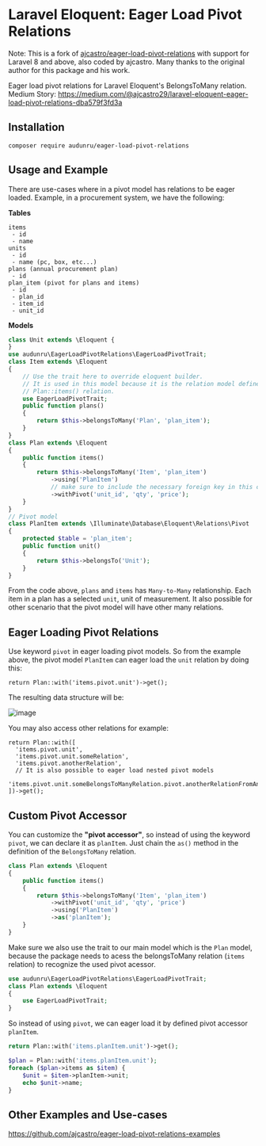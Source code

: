 # Laravel Eloquent: Eager Load Pivot Relations

Note: This is a fork of [ajcastro/eager-load-pivot-relations](https://github.com/ajcastro/eager-load-pivot-relations) with support for Laravel 8 and above, also coded by ajcastro. Many thanks to the original author for this package and his work.

Eager load pivot relations for Laravel Eloquent's BelongsToMany relation.  
Medium Story: https://medium.com/@ajcastro29/laravel-eloquent-eager-load-pivot-relations-dba579f3fd3a

## Installation

```
composer require audunru/eager-load-pivot-relations
```

## Usage and Example

There are use-cases where in a pivot model has relations to be eager loaded.
Example, in a procurement system, we have the following:

**Tables**

```
items
 - id
 - name
units
 - id
 - name (pc, box, etc...)
plans (annual procurement plan)
 - id
plan_item (pivot for plans and items)
 - id
 - plan_id
 - item_id
 - unit_id
```

**Models**

```php
class Unit extends \Eloquent {
}
use audunru\EagerLoadPivotRelations\EagerLoadPivotTrait;
class Item extends \Eloquent
{
    // Use the trait here to override eloquent builder.
    // It is used in this model because it is the relation model defined in
    // Plan::items() relation.
    use EagerLoadPivotTrait;
    public function plans()
    {
        return $this->belongsToMany('Plan', 'plan_item');
    }
}
class Plan extends \Eloquent
{
    public function items()
    {
        return $this->belongsToMany('Item', 'plan_item')
            ->using('PlanItem')
            // make sure to include the necessary foreign key in this case the `unit_id`
            ->withPivot('unit_id', 'qty', 'price');
    }
}
// Pivot model
class PlanItem extends \Illuminate\Database\Eloquent\Relations\Pivot
{
    protected $table = 'plan_item';
    public function unit()
    {
        return $this->belongsTo('Unit');
    }
}
```

From the code above, `plans` and `items` has `Many-to-Many` relationship. Each item in a plan has a selected `unit`, unit of measurement.
It also possible for other scenario that the pivot model will have other many relations.

## Eager Loading Pivot Relations

Use keyword `pivot` in eager loading pivot models. So from the example above, the pivot model `PlanItem` can eager load the `unit` relation by doing this:

```
return Plan::with('items.pivot.unit')->get();
```

The resulting data structure will be:

![image](https://cloud.githubusercontent.com/assets/4918318/17958278/0d3c962a-6acb-11e6-8415-c48d01457cd6.png)

You may also access other relations for example:

```
return Plan::with([
  'items.pivot.unit',
  'items.pivot.unit.someRelation',
  'items.pivot.anotherRelation',
  // It is also possible to eager load nested pivot models
  'items.pivot.unit.someBelongsToManyRelation.pivot.anotherRelationFromAnotherPivot',
])->get();
```

## Custom Pivot Accessor

You can customize the **"pivot accessor"**, so instead of using the keyword `pivot`, we can declare it as `planItem`.
Just chain the `as()` method in the definition of the `BelongsToMany` relation.

```php
class Plan extends \Eloquent
{
    public function items()
    {
        return $this->belongsToMany('Item', 'plan_item')
            ->withPivot('unit_id', 'qty', 'price')
            ->using('PlanItem')
            ->as('planItem');
    }
}
```

Make sure we also use the trait
to our main model which is the `Plan` model, because the package needs to acess
the belongsToMany relation (`items` relation) to recognize the used pivot acessor.

```php
use audunru\EagerLoadPivotRelations\EagerLoadPivotTrait;
class Plan extends \Eloquent
{
    use EagerLoadPivotTrait;
}
```

So instead of using `pivot`, we can eager load it by defined pivot accessor `planItem`.

```php
return Plan::with('items.planItem.unit')->get();
```

```php
$plan = Plan::with('items.planItem.unit');
foreach ($plan->items as $item) {
    $unit = $item->planItem->unit;
    echo $unit->name;
}
```

## Other Examples and Use-cases

https://github.com/ajcastro/eager-load-pivot-relations-examples
